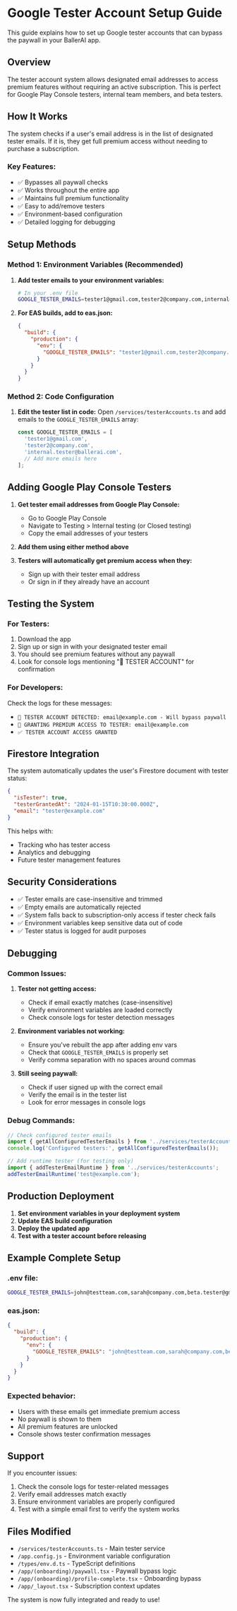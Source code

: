 # Google Tester Account Setup Guide

This guide explains how to set up Google tester accounts that can bypass the paywall in your BallerAI app.

## Overview

The tester account system allows designated email addresses to access premium features without requiring an active subscription. This is perfect for Google Play Console testers, internal team members, and beta testers.

## How It Works

The system checks if a user's email address is in the list of designated tester emails. If it is, they get full premium access without needing to purchase a subscription.

### Key Features:
- ✅ Bypasses all paywall checks
- ✅ Works throughout the entire app
- ✅ Maintains full premium functionality
- ✅ Easy to add/remove testers
- ✅ Environment-based configuration
- ✅ Detailed logging for debugging

## Setup Methods

### Method 1: Environment Variables (Recommended)

1. **Add tester emails to your environment variables:**
   ```bash
   # In your .env file
   GOOGLE_TESTER_EMAILS=tester1@gmail.com,tester2@company.com,internal@ballerai.com
   ```

2. **For EAS builds, add to eas.json:**
   ```json
   {
     "build": {
       "production": {
         "env": {
           "GOOGLE_TESTER_EMAILS": "tester1@gmail.com,tester2@company.com"
         }
       }
     }
   }
   ```

### Method 2: Code Configuration

1. **Edit the tester list in code:**
   Open `/services/testerAccounts.ts` and add emails to the `GOOGLE_TESTER_EMAILS` array:
   ```typescript
   const GOOGLE_TESTER_EMAILS = [
     'tester1@gmail.com',
     'tester2@company.com',
     'internal.tester@ballerai.com',
     // Add more emails here
   ];
   ```

## Adding Google Play Console Testers

1. **Get tester email addresses from Google Play Console:**
   - Go to Google Play Console
   - Navigate to Testing > Internal testing (or Closed testing)
   - Copy the email addresses of your testers

2. **Add them using either method above**

3. **Testers will automatically get premium access when they:**
   - Sign up with their tester email address
   - Or sign in if they already have an account

## Testing the System

### For Testers:
1. Download the app
2. Sign up or sign in with your designated tester email
3. You should see premium features without any paywall
4. Look for console logs mentioning "🧪 TESTER ACCOUNT" for confirmation

### For Developers:
Check the logs for these messages:
- `🧪 TESTER ACCOUNT DETECTED: email@example.com - Will bypass paywall`
- `🧪 GRANTING PREMIUM ACCESS TO TESTER: email@example.com`
- `✅ TESTER ACCOUNT ACCESS GRANTED`

## Firestore Integration

The system automatically updates the user's Firestore document with tester status:
```json
{
  "isTester": true,
  "testerGrantedAt": "2024-01-15T10:30:00.000Z",
  "email": "tester@example.com"
}
```

This helps with:
- Tracking who has tester access
- Analytics and debugging
- Future tester management features

## Security Considerations

- ✅ Tester emails are case-insensitive and trimmed
- ✅ Empty emails are automatically rejected
- ✅ System falls back to subscription-only access if tester check fails
- ✅ Environment variables keep sensitive data out of code
- ✅ Tester status is logged for audit purposes

## Debugging

### Common Issues:

1. **Tester not getting access:**
   - Check if email exactly matches (case-insensitive)
   - Verify environment variables are loaded correctly
   - Check console logs for tester detection messages

2. **Environment variables not working:**
   - Ensure you've rebuilt the app after adding env vars
   - Check that `GOOGLE_TESTER_EMAILS` is properly set
   - Verify comma separation with no spaces around commas

3. **Still seeing paywall:**
   - Check if user signed up with the correct email
   - Verify the email is in the tester list
   - Look for error messages in console logs

### Debug Commands:

```typescript
// Check configured tester emails
import { getAllConfiguredTesterEmails } from '../services/testerAccounts';
console.log('Configured testers:', getAllConfiguredTesterEmails());

// Add runtime tester (for testing only)
import { addTesterEmailRuntime } from '../services/testerAccounts';
addTesterEmailRuntime('test@example.com');
```

## Production Deployment

1. **Set environment variables in your deployment system**
2. **Update EAS build configuration**
3. **Deploy the updated app**
4. **Test with a tester account before releasing**

## Example Complete Setup

### .env file:
```bash
GOOGLE_TESTER_EMAILS=john@testteam.com,sarah@company.com,beta.tester@gmail.com
```

### eas.json:
```json
{
  "build": {
    "production": {
      "env": {
        "GOOGLE_TESTER_EMAILS": "john@testteam.com,sarah@company.com,beta.tester@gmail.com"
      }
    }
  }
}
```

### Expected behavior:
- Users with these emails get immediate premium access
- No paywall is shown to them
- All premium features are unlocked
- Console shows tester confirmation messages

## Support

If you encounter issues:
1. Check the console logs for tester-related messages
2. Verify email addresses match exactly
3. Ensure environment variables are properly configured
4. Test with a simple email first to verify the system works

## Files Modified

- `/services/testerAccounts.ts` - Main tester service
- `/app.config.js` - Environment variable configuration
- `/types/env.d.ts` - TypeScript definitions
- `/app/(onboarding)/paywall.tsx` - Paywall bypass logic
- `/app/(onboarding)/profile-complete.tsx` - Onboarding bypass
- `/app/_layout.tsx` - Subscription context updates

The system is now fully integrated and ready to use!
